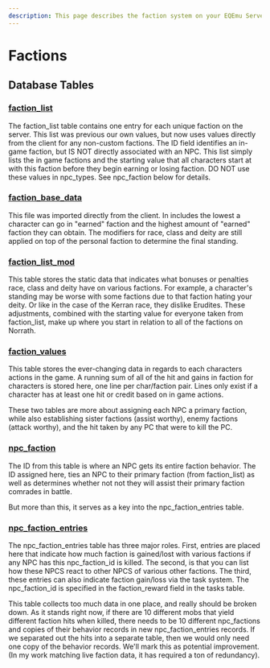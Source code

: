 ```yaml
---
description: This page describes the faction system on your EQEmu Server.
---
```


# Factions

## Database Tables

### [faction\_list](https://eqemu.gitbook.io/database-schema/tables/faction_list)

The faction\_list table contains one entry for each unique faction on the server. This list was previous our own values, but now uses values directly from the client for any non-custom factions. The ID field identifies an in-game faction, but IS NOT directly associated with an NPC. This list simply lists the in game factions and the starting value that all characters start at with this faction before they begin earning or losing faction. DO NOT use these values in npc\_types. See npc\_faction below for details.

### [faction\_base\_data](https://eqemu.gitbook.io/database-schema/tables/faction_base_data)

This file was imported directly from the client. In includes the lowest a character can go in "earned" faction and the highest amount of "earned" faction they can obtain. The modifiers for race, class and deity are still applied on top of the personal faction to determine the final standing.

### [faction\_list\_mod](https://eqemu.gitbook.io/database-schema/tables/faction_list_mod)

This table stores the static data that indicates what bonuses or penalties race, class and deity have on various factions. For example, a character's standing may be worse with some factions due to that faction hating your deity. Or like in the case of the Kerran race, they dislike Erudites. These adjustments, combined with the starting value for everyone taken from faction\_list, make up where you start in relation to all of the factions on Norrath.

### [faction\_values](https://eqemu.gitbook.io/database-schema/tables/faction_values)

This table stores the ever-changing data in regards to each characters actions in the game. A running sum of all of the hit and gains in faction for characters is stored here, one line per char/faction pair. Lines only exist if a character has at least one hit or credit based on in game actions.

These two tables are more about assigning each NPC a primary faction, while also establishing sister factions \(assist worthy\), enemy factions \(attack worthy\), and the hit taken by any PC that were to kill the PC.

### [npc\_faction](https://eqemu.gitbook.io/database-schema/tables/npc_faction)

The ID from this table is where an NPC gets its entire faction behavior. The ID assigned here, ties an NPC to their primary faction \(from faction\_list\) as well as determines whether not not they will assist their primary faction comrades in battle.

But more than this, it serves as a key into the npc\_faction\_entries table.

### [npc\_faction\_entries](https://eqemu.gitbook.io/database-schema/tables/npc_faction_entries)

The npc\_faction\_entries table has three major roles. First, entries are placed here that indicate how much faction is gained/lost with various factions if any NPC has this npc\_faction\_id is killed. The second, is that you can list how these NPCS react to other NPCS of various other factions. The third, these entries can also indicate faction gain/loss via the task system. The npc\_faction\_id is specified in the faction\_reward field in the tasks table.

This table collects too much data in one place, and really should be broken down. As it stands right now, if there are 10 different mobs that yield different faction hits when killed, there needs to be 10 different npc\_factions and copies of their behavior records in new npc\_faction\_entries records. If we separated out the hits into a separate table, then we would only need one copy of the behavior records. We'll mark this as potential improvement. \(In my work matching live faction data, it has required a ton of redundancy\).

